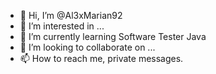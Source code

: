 - 👋 Hi, I’m @Al3xMarian92
- 👀 I’m interested in ...
- 🌱 I’m currently learning Software Tester Java
- 💞️ I’m looking to collaborate on ...
- 📫 How to reach me, private messages.

<!---
Al3xMarian92/Al3xMarian92 is a ✨ special ✨ repository because its `README.md` (this file) appears on your GitHub profile.
You can click the Preview link to take a look at your changes.
--->
